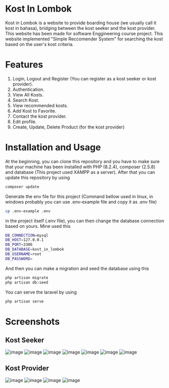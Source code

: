 # Kost In Lombok
Kost in Lombok is a website to provide boarding house (we usually call it kost in bahasa), bridging between the kost seeker and the kost provider. This website has been made for software Enggineering course project. This website implemented "Simple Reccomender System" for searching the kost based on the user's kost criteria.

# Features
1. Login, Logout and Register (You can register as a kost seeker or kost provider).
2. Authentication.
3. View All Kosts.
4. Search Kost.
5. View recommended kosts.
6. Add Kost to Favorite.
7. Contact the kost provider.
8. Edit profile.
9. Create, Update, Delete Product (for the kost provider)

# Installation and Usage
At the beginning, you can clone this repository and you have to make sure that your machine has been installed with PHP (8.2.4), composer (2.5.8) and database (This project used XAMPP as a server). After that you can update this repository by using
```bash
composer update
```
Generate the env file for this project (Command bellow used in linux, in windows probably you can use .env-example file and copy it as .env file)

```bash
cp .env-example .env
```

in the project itself (.env file), you can then change the database connection based on yours. Mine used this
```bash
DB_CONNECTION=mysql
DB_HOST=127.0.0.1
DB_PORT=3306
DB_DATABASE=kost_in_lombok
DB_USERNAME=root
DB_PASSWORD=
```
And then you can make a migration and seed the database using this
```bash
php artisan migrate
php artisan db:seed
```

You can serve the laravel by using
```bash
php artisan serve
```

# Screenshots
## Kost Seeker
![image](https://github.com/ismarapw/kost-in-lombok/assets/76652264/fe682efb-4139-4126-bf51-90916fc5d4de)
![image](https://github.com/ismarapw/kost-in-lombok/assets/76652264/cb9354d2-c84d-4e39-b01d-b94f2680010b)
![image](https://github.com/ismarapw/kost-in-lombok/assets/76652264/9feae726-9de0-4c29-b81f-edc37c023487)
![image](https://github.com/ismarapw/kost-in-lombok/assets/76652264/d2507792-699d-47fa-81bf-4f685044d731)
![image](https://github.com/ismarapw/kost-in-lombok/assets/76652264/d6024996-fa9e-415c-8399-a67e9a497dde)
![image](https://github.com/ismarapw/kost-in-lombok/assets/76652264/9cfe628c-76ca-48d6-a745-04a19afa09ed)
![image](https://github.com/ismarapw/kost-in-lombok/assets/76652264/2eb1a671-a455-4fa2-9e0a-532bea7cf406)

## Kost Provider
![image](https://github.com/ismarapw/kost-in-lombok/assets/76652264/3302446b-282c-456f-8e7c-3a79b65bb58a)
![image](https://github.com/ismarapw/kost-in-lombok/assets/76652264/09a0c5c9-295a-4383-b763-7bf903d0eb1d)
![image](https://github.com/ismarapw/kost-in-lombok/assets/76652264/5800da62-6526-424c-8884-a49a0331216f)
![image](https://github.com/ismarapw/kost-in-lombok/assets/76652264/43702b3b-7b1f-4ca8-afdf-230d4c744643)



